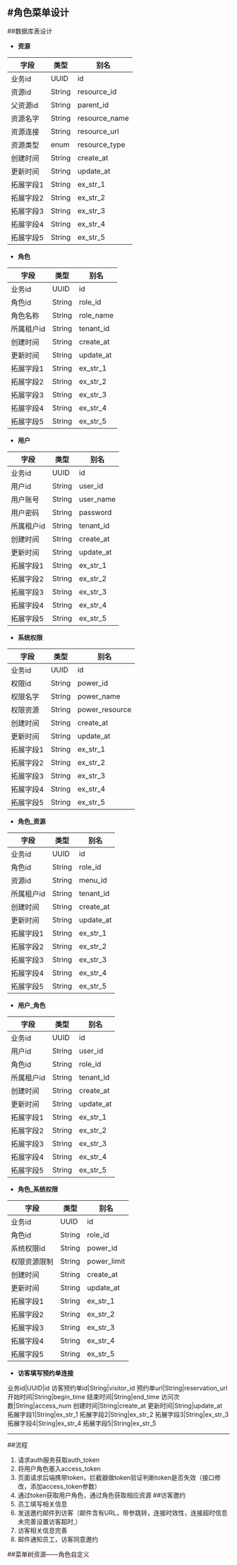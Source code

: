 #角色菜单设计
---
##数据库表设计
- **资源**  

字段|类型|别名
-|-|-
业务id|UUID|id
资源id|String|resource_id
父资源id|String|parent_id
资源名字|String|resource_name
资源连接|String|resource_url
资源类型|enum|resource_type
创建时间|String|create_at
更新时间|String|update_at
拓展字段1|String|ex_str_1
拓展字段2|String|ex_str_2
拓展字段3|String|ex_str_3
拓展字段4|String|ex_str_4
拓展字段5|String|ex_str_5
- **角色**

字段|类型|别名
-|-|-
业务id|UUID|id
角色id|String|role_id
角色名称|String|role_name
所属租户id|String|tenant_id
创建时间|String|create_at
更新时间|String|update_at
拓展字段1|String|ex_str_1
拓展字段2|String|ex_str_2
拓展字段3|String|ex_str_3
拓展字段4|String|ex_str_4
拓展字段5|String|ex_str_5
- **用户**

字段|类型|别名
-|-|-
业务id|UUID|id
用户id|String|user_id
用户账号|String|user_name
用户密码|String|password
所属租户id|String|tenant_id
创建时间|String|create_at
更新时间|String|update_at
拓展字段1|String|ex_str_1
拓展字段2|String|ex_str_2
拓展字段3|String|ex_str_3
拓展字段4|String|ex_str_4
拓展字段5|String|ex_str_5
- **系统权限**

字段|类型|别名
-|-|-
业务id|UUID|id
权限id|String|power_id
权限名字|String|power_name
权限资源|String|power_resource
创建时间|String|create_at
更新时间|String|update_at
拓展字段1|String|ex_str_1
拓展字段2|String|ex_str_2
拓展字段3|String|ex_str_3
拓展字段4|String|ex_str_4
拓展字段5|String|ex_str_5
- **角色_资源**

字段|类型|别名
-|-|-
业务id|UUID|id
角色id|String|role_id
资源id|String|menu_id
所属租户id|String|tenant_id
创建时间|String|create_at
更新时间|String|update_at
拓展字段1|String|ex_str_1
拓展字段2|String|ex_str_2
拓展字段3|String|ex_str_3
拓展字段4|String|ex_str_4
拓展字段5|String|ex_str_5
- **用户_角色**

字段|类型|别名
-|-|-
业务id|UUID|id
用户id|String|user_id
角色id|String|role_id
所属租户id|String|tenant_id
创建时间|String|create_at
更新时间|String|update_at
拓展字段1|String|ex_str_1
拓展字段2|String|ex_str_2
拓展字段3|String|ex_str_3
拓展字段4|String|ex_str_4
拓展字段5|String|ex_str_5
- **角色_系统权限**

字段|类型|别名
-|-|-
业务id|UUID|id
角色id|String|role_id
系统权限id|String|power_id
权限资源限制|String|power_limit
创建时间|String|create_at
更新时间|String|update_at
拓展字段1|String|ex_str_1
拓展字段2|String|ex_str_2
拓展字段3|String|ex_str_3
拓展字段4|String|ex_str_4
拓展字段5|String|ex_str_5

- **访客填写预约单连接**

业务id|UUID|id
访客预约单id|String|visitor_id
预约单url|String|reservation_url
开始时间|String|begin_time
结束时间|String|end_time
访问次数|String|access_num
创建时间|String|create_at
更新时间|String|update_at
拓展字段1|String|ex_str_1
拓展字段2|String|ex_str_2
拓展字段3|String|ex_str_3
拓展字段4|String|ex_str_4
拓展字段5|String|ex_str_5


---
##流程
1. 请求auth服务获取auth_token
2. 将用户角色塞入access_token
3. 页面请求后端携带token，拦截器做token验证判断token是否失效（接口修改，添加access_token参数）
4. 通过token获取用户角色，通过角色获取相应资源
##访客邀约
1. 员工填写相关信息
2. 发送邀约邮件到访客（邮件含有URL，带参跳转，连接时效性，连接超时信息未完善设置访客超时,）
3. 访客相关信息完善
4. 邮件通知员工，访客同意邀约

##菜单树资源——角色自定义